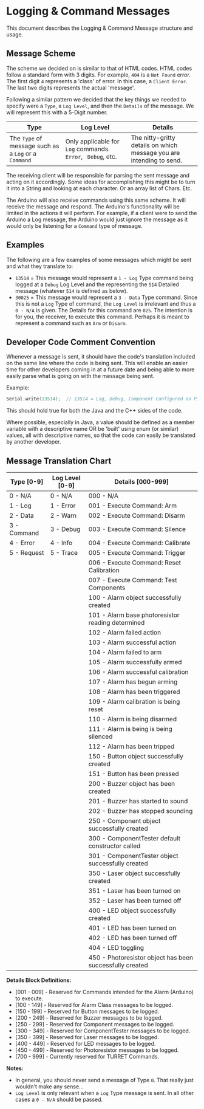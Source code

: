 Logging & Command Messages
==========================
This document describes the Logging & Command Message structure and usage.

Message Scheme
--------------
The scheme we decided on is similar to that of HTML codes. HTML codes follow a standard form with 3 digits. For example, `404` is a `Not Found` error. The first digit `4` represents a 'class' of error. In this case, a `Client Error`. The last two digits represents the actual 'message'.

Following a similar pattern we decided that the key things we needed to specify were a `Type`, a `Log Level`, and then the `Details` of the message. We will represent this with a 5-Digit number.

| Type | Log Level | Details |
| ---- | --------- | ------- |
| The `Type` of message such as a `Log` or a `Command` | Only applicable for `Log` commands. `Error`, ` Debug`, etc. | The nitty-gritty details on which message you are intending to send. |

The receiving client will be responsible for parsing the sent message and acting on it accordingly. Some ideas for accomplishing this might be to turn it into a String and looking at each character. Or an array list of Chars. Etc.

The Arduino will also receive commands using this same scheme. It will receive the message and respond. The Arduino's functionality will be limited in the actions it will perform. For example, if a client were to send the Arduino a Log message, the Arduino would just ignore the message as it would only be listening for a `Command` type of message.


Examples
--------
The following are a few examples of some messages which might be sent and what they translate to:
* `13514` = This message would represent a `1 - Log` Type command being logged at a `Debug` Log Level and the representing the `514` Detailed message (whatever `514` is defined as below).
* `30025` = This message would represent a `3 - Data` Type command. Since this is not a `Log` Type of command, the `Log Level` is irrelevant and thus a `0 - N/A` is given. The Details for this command are `025`. The intention is for you, the receiver, to execute this command. Perhaps it is meant to represent a command such as `Arm` or `Disarm`.


Developer Code Comment Convention
---------------------------------
Whenever a message is sent, it should have the code's translation included on the same line where the code is being sent. This will enable an easier time for other developers coming in at a future date and being able to more easily parse what is going on with the message being sent.

Example:
```c++
Serial.write(13514);  // 13514 = Log, Debug, Component Configured on Pin 14
```
This should hold true for both the Java and the C++ sides of the code.

Where possible, especially in Java, a value should be defined as a member variable with a descriptive name OR be 'built' using enum (or similar) values, all with descriptive names, so that the code can easily be translated by another developer.


Message Translation Chart
-------------------------
| Type [0-9]  | Log Level  [0-9] | Details  [000-999]  |
| ----------- | ---------------- | ------------------- |
| 0 - N/A     | 0 - N/A          | 000 - N/A            |
| 1 - Log     | 1 - Error        | 001 - Execute Command: Arm |
| 2 - Data    | 2 - Warn         | 002 - Execute Command: Disarm |
| 3 - Command | 3 - Debug        | 003 - Execute Command: Silence |
| 4 - Error   | 4 - Info         | 004 - Execute Command: Calibrate |
| 5 - Request | 5 - Trace        | 005 - Execute Command: Trigger |
|             |                  | 006 - Execute Command: Reset Calibration |
|             |                  | 007 - Execute Command: Test Components |
|             |                  | 100 - Alarm object successfully created |
|             |                  | 101 - Alarm base photoresistor reading determined
|             |                  | 102 - Alarm failed action
|             |                  | 103 - Alarm successful action
|             |                  | 104 - Alarm failed to arm
|             |                  | 105 - Alarm successfully armed
|             |                  | 106 - Alarm successful calibration
|             |                  | 107 - Alarm has begun arming
|             |                  | 108 - Alarm has been triggered
|             |                  | 109 - Alarm calibration is being reset
|             |                  | 110 - Alarm is being disarmed
|             |                  | 111 - Alarm is being is being silenced
|             |                  | 112 - Alarm has been tripped
|             |                  | 150 - Button object successfully created
|             |                  | 151 - Button has been pressed
|             |                  | 200 - Buzzer object has been created
|             |                  | 201 - Buzzer has started to sound
|             |                  | 202 - Buzzer has stopped sounding
|             |                  | 250 - Component object successfully created
|             |                  | 300 - ComponentTester default constructor called
|             |                  | 301 - ComponentTester object successfully created
|             |                  | 350 - Laser object successfully created
|             |                  | 351 - Laser has been turned on
|             |                  | 352 - Laser has been turned off
|             |                  | 400 - LED object successfully created
|             |                  | 401 - LED has been turned on
|             |                  | 402 - LED has been turned off
|             |                  | 404 - LED toggling
|             |                  | 450 - Photoresistor object has been successfully created

**Details Block Definitions:**
* [001 - 009] - Reserved for Commands intended for the Alarm (Arduino) to execute.
* [100 - 149] - Reserved for Alarm Class messages to be logged.
* [150 - 199] - Reserved for Button messages to be logged.
* [200 - 249] - Reserved for Buzzer messages to be logged.
* [250 - 299] - Reserved for Component messages to be logged.
* [300 - 349] - Reserved for ComponentTester messages to be logged.
* [350 - 399] - Reserved for Laser messages to be logged.
* [400 - 449] - Reserved for LED messages to be logged.
* [450 - 499] - Reserved for Photoresistor messages to be logged.
* [700 - 999] - Currently reserved for TURRET Commands.

**Notes:**
* In general, you should never send a message of Type `0`. That really just wouldn't make any sense...
* `Log Level` is only relevant when a `Log` Type message is sent. In all other cases a `0 - N/A` should be passed.
